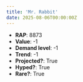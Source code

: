 ```yaml
---
title: 'Mr. Rabbit'
date: 2025-08-06T00:00:00Z
---
```

- **RAP**: 8873
- **Value**: -1
- **Demand level**: -1
- **Trend**: -1
- **Projected?**: True
- **Hyped?**: True
- **Rare?**: True
